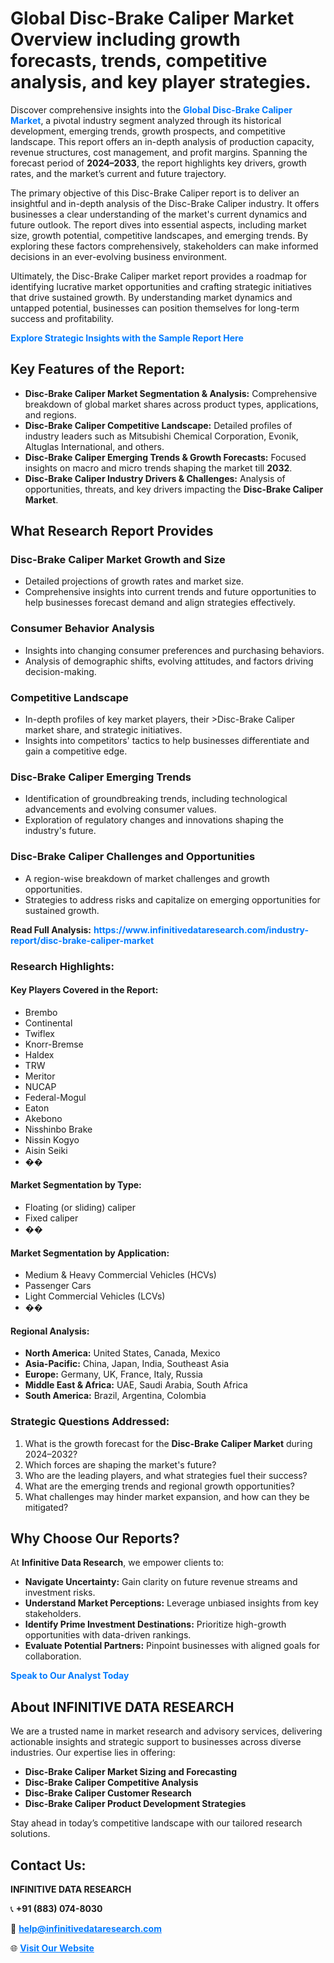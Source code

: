 <h1>Global Disc-Brake Caliper Market Overview including growth forecasts, trends, competitive analysis, and key player strategies.</h1>
<p>
Discover comprehensive insights into the 
<a href="https://www.infinitivedataresearch.com/industry-report/disc-brake-caliper-market" rel="dofollow" style="color: #007BFF; text-decoration: none;"><strong>Global Disc-Brake Caliper Market</strong></a>, a pivotal industry segment analyzed through its historical development, emerging trends, growth prospects, and competitive landscape. This report offers an in-depth analysis of production capacity, revenue structures, cost management, and profit margins. Spanning the forecast period of <strong>2024–2033</strong>, the report highlights key drivers, growth rates, and the market’s current and future trajectory.
</p>
<p>
The primary objective of this Disc-Brake Caliper report is to deliver an insightful and in-depth analysis of the Disc-Brake Caliper industry. It offers businesses a clear understanding of the market's current dynamics and future outlook. The report dives into essential aspects, including market size, growth potential, competitive landscapes, and emerging trends. By exploring these factors comprehensively, stakeholders can make informed decisions in an ever-evolving business environment.
</p>
<p>
Ultimately, the Disc-Brake Caliper market report provides a roadmap for identifying lucrative market opportunities and crafting strategic initiatives that drive sustained growth. By understanding market dynamics and untapped potential, businesses can position themselves for long-term success and profitability.
</p>
<p>
<a href="https://www.infinitivedataresearch.com/request-sample/reportId=109708" style="color: #007BFF; text-decoration: none;"><strong>Explore Strategic Insights with the Sample Report Here</strong></a>
</p>

<h2>Key Features of the Report:</h2>
<ul>
<li><strong>Disc-Brake Caliper Market Segmentation & Analysis:</strong> Comprehensive breakdown of global market shares across product types, applications, and regions.</li>
<li><strong>Disc-Brake Caliper Competitive Landscape:</strong> Detailed profiles of industry leaders such as Mitsubishi Chemical Corporation, Evonik, Altuglas International, and others.</li>
<li><strong>Disc-Brake Caliper Emerging Trends & Growth Forecasts:</strong> Focused insights on macro and micro trends shaping the market till <strong>2032</strong>.</li>
<li><strong>Disc-Brake Caliper Industry Drivers & Challenges:</strong> Analysis of opportunities, threats, and key drivers impacting the <strong>Disc-Brake Caliper Market</strong>.</li>
</ul>

<h2>What Research Report Provides</h2>
<h3>Disc-Brake Caliper Market Growth and Size</h3>
<ul>
<li>Detailed projections of growth rates and market size.</li>
<li>Comprehensive insights into current trends and future opportunities to help businesses forecast demand and align strategies effectively.</li>
</ul>

<h3>Consumer Behavior Analysis</h3>
<ul>
<li>Insights into changing consumer preferences and purchasing behaviors.</li>
<li>Analysis of demographic shifts, evolving attitudes, and factors driving decision-making.</li>
</ul>

<h3>Competitive Landscape</h3>
<ul>
<li>In-depth profiles of key market players, their >Disc-Brake Caliper market share, and strategic initiatives.</li>
<li>Insights into competitors' tactics to help businesses differentiate and gain a competitive edge.</li>
</ul>

<h3>Disc-Brake Caliper Emerging Trends</h3>
<ul>
<li>Identification of groundbreaking trends, including technological advancements and evolving consumer values.</li>
<li>Exploration of regulatory changes and innovations shaping the industry's future.</li>
</ul>

<h3>Disc-Brake Caliper Challenges and Opportunities</h3>
<ul>
<li>A region-wise breakdown of market challenges and growth opportunities.</li>
<li>Strategies to address risks and capitalize on emerging opportunities for sustained growth.</li>
</ul>
<p><strong>Read Full Analysis:</strong> <a href="https://www.infinitivedataresearch.com/industry-report/disc-brake-caliper-market" rel="dofollow" style="color: #007BFF; text-decoration: none;"><strong>https://www.infinitivedataresearch.com/industry-report/disc-brake-caliper-market</strong></a></p>
<h3>Research Highlights:</h3>
<h4>Key Players Covered in the Report:</h4>
<ul><li>Brembo</li><li>Continental</li><li>Twiflex</li><li>Knorr-Bremse</li><li>Haldex</li><li>TRW</li><li>Meritor</li><li>NUCAP</li><li>Federal-Mogul</li><li>Eaton</li><li>Akebono</li><li>Nisshinbo Brake</li><li>Nissin Kogyo</li><li>Aisin Seiki</li><li>��</li></ul>
<h4>Market Segmentation by Type:</h4>
<ul><li>Floating (or sliding) caliper</li><li>Fixed caliper</li><li>��</li></ul>
<h4>Market Segmentation by Application:</h4>
<ul><li>Medium &amp; Heavy Commercial Vehicles (HCVs)</li><li>Passenger Cars</li><li>Light Commercial Vehicles (LCVs)</li><li>��</li></ul>

<h4>Regional Analysis:</h4>
<ul>
<li><strong>North America:</strong> United States, Canada, Mexico</li>
<li><strong>Asia-Pacific:</strong> China, Japan, India, Southeast Asia</li>
<li><strong>Europe:</strong> Germany, UK, France, Italy, Russia</li>
<li><strong>Middle East & Africa:</strong> UAE, Saudi Arabia, South Africa</li>
<li><strong>South America:</strong> Brazil, Argentina, Colombia</li>
</ul>

<h3>Strategic Questions Addressed:</h3>
<ol>
<li>What is the growth forecast for the <strong>Disc-Brake Caliper Market</strong> during 2024–2032?</li>
<li>Which forces are shaping the market's future?</li>
<li>Who are the leading players, and what strategies fuel their success?</li>
<li>What are the emerging trends and regional growth opportunities?</li>
<li>What challenges may hinder market expansion, and how can they be mitigated?</li>
</ol>

<h2>Why Choose Our Reports?</h2>
<p>At <strong>Infinitive Data Research</strong>, we empower clients to:</p>
<ul>
<li><strong>Navigate Uncertainty:</strong> Gain clarity on future revenue streams and investment risks.</li>
<li><strong>Understand Market Perceptions:</strong> Leverage unbiased insights from key stakeholders.</li>
<li><strong>Identify Prime Investment Destinations:</strong> Prioritize high-growth opportunities with data-driven rankings.</li>
<li><strong>Evaluate Potential Partners:</strong> Pinpoint businesses with aligned goals for collaboration.</li>
</ul>
<p><a href="https://www.infinitivedataresearch.com/industry-report/disc-brake-caliper-market" rel="dofollow" style="color: #007BFF; text-decoration: none;"><strong>Speak to Our Analyst Today</strong></a></p>

<h2>About INFINITIVE DATA RESEARCH</h2>
<p>We are a trusted name in market research and advisory services, delivering actionable insights and strategic support to businesses across diverse industries. Our expertise lies in offering:</p>
<ul>
<li><strong>Disc-Brake Caliper Market Sizing and Forecasting</strong></li>
<li><strong>Disc-Brake Caliper Competitive Analysis</strong></li>
<li><strong>Disc-Brake Caliper Customer Research</strong></li>
<li><strong>Disc-Brake Caliper Product Development Strategies</strong></li>
</ul>
<p>Stay ahead in today’s competitive landscape with our tailored research solutions.</p>

<h2>Contact Us:</h2>
<p><strong>INFINITIVE DATA RESEARCH</strong></p>
<p>📞 <strong>+91 (883) 074-8030</strong></p>
<p>📧 <strong><a href="mailto:help@infinitivedataresearch.com" style="color: #007BFF;">help@infinitivedataresearch.com</a></strong></p>
<p>🌐 <strong><a href="https://www.infinitivedataresearch.com" rel="dofollow" style="color: #007BFF;">Visit Our Website</a></strong></p>